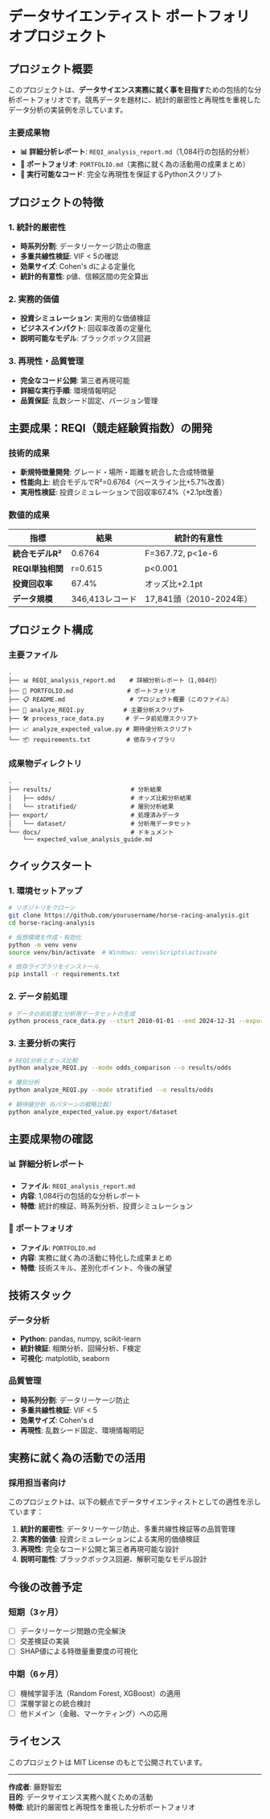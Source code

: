 # データサイエンティスト ポートフォリオプロジェクト

## プロジェクト概要

このプロジェクトは、**データサイエンス実務に就く事を目指す**ための包括的な分析ポートフォリオです。競馬データを題材に、統計的厳密性と再現性を重視したデータ分析の実装例を示しています。

### 主要成果物
- **📊 詳細分析レポート**: `REQI_analysis_report.md`（1,084行の包括的分析）
- **💼 ポートフォリオ**: `PORTFOLIO.md`（実務に就く為の活動用の成果まとめ）
- **🔬 実行可能なコード**: 完全な再現性を保証するPythonスクリプト

## プロジェクトの特徴

### 1. 統計的厳密性
- **時系列分割**: データリーケージ防止の徹底
- **多重共線性検証**: VIF < 5の確認
- **効果サイズ**: Cohen's dによる定量化
- **統計的有意性**: p値、信頼区間の完全算出

### 2. 実務的価値
- **投資シミュレーション**: 実用的な価値検証
- **ビジネスインパクト**: 回収率改善の定量化
- **説明可能なモデル**: ブラックボックス回避

### 3. 再現性・品質管理
- **完全なコード公開**: 第三者再現可能
- **詳細な実行手順**: 環境情報明記
- **品質保証**: 乱数シード固定、バージョン管理

## 主要成果：REQI（競走経験質指数）の開発

### 技術的成果
- **新規特徴量開発**: グレード・場所・距離を統合した合成特徴量
- **性能向上**: 統合モデルでR²=0.6764（ベースライン比+5.7%改善）
- **実用性検証**: 投資シミュレーションで回収率67.4%（+2.1pt改善）

### 数値的成果
| 指標 | 結果 | 統計的有意性 |
|------|------|-------------|
| **統合モデルR²** | 0.6764 | F=367.72, p<1e-6 |
| **REQI単独相関** | r=0.615 | p<0.001 |
| **投資回収率** | 67.4% | オッズ比+2.1pt |
| **データ規模** | 346,413レコード | 17,841頭（2010-2024年） |

## プロジェクト構成

### 主要ファイル
```
.
├── 📊 REQI_analysis_report.md    # 詳細分析レポート（1,084行）
├── 💼 PORTFOLIO.md               # ポートフォリオ
├── 📋 README.md                  # プロジェクト概要（このファイル）
├── 🔬 analyze_REQI.py           # 主要分析スクリプト
├── 🛠️ process_race_data.py      # データ前処理スクリプト
├── 📈 analyze_expected_value.py # 期待値分析スクリプト
└── 📦 requirements.txt          # 依存ライブラリ
```

### 成果物ディレクトリ
```
.
├── results/                      # 分析結果
│   ├── odds/                     # オッズ比較分析結果
│   └── stratified/               # 層別分析結果
├── export/                       # 処理済みデータ
│   └── dataset/                  # 分析用データセット
└── docs/                         # ドキュメント
    └── expected_value_analysis_guide.md
```

## クイックスタート

### 1. 環境セットアップ
```bash
# リポジトリをクローン
git clone https://github.com/yourusername/horse-racing-analysis.git
cd horse-racing-analysis

# 仮想環境を作成・有効化
python -m venv venv
source venv/bin/activate  # Windows: venv\Scripts\activate

# 依存ライブラリをインストール
pip install -r requirements.txt
```

### 2. データ前処理
```bash
# データの前処理と分析用データセットの生成
python process_race_data.py --start 2010-01-01 --end 2024-12-31 --export export/dataset
```

### 3. 主要分析の実行
```bash
# REQI分析とオッズ比較
python analyze_REQI.py --mode odds_comparison --o results/odds

# 層別分析
python analyze_REQI.py --mode stratified --o results/odds

# 期待値分析（6パターンの戦略比較）
python analyze_expected_value.py export/dataset
```

## 主要成果物の確認

### 📊 詳細分析レポート
- **ファイル**: `REQI_analysis_report.md`
- **内容**: 1,084行の包括的な分析レポート
- **特徴**: 統計的検証、時系列分析、投資シミュレーション

### 💼 ポートフォリオ
- **ファイル**: `PORTFOLIO.md`
- **内容**: 実務に就く為の活動に特化した成果まとめ
- **特徴**: 技術スキル、差別化ポイント、今後の展望

## 技術スタック

### データ分析
- **Python**: pandas, numpy, scikit-learn
- **統計検証**: 相関分析、回帰分析、F検定
- **可視化**: matplotlib, seaborn

### 品質管理
- **時系列分割**: データリーケージ防止
- **多重共線性検証**: VIF < 5
- **効果サイズ**: Cohen's d
- **再現性**: 乱数シード固定、環境情報明記

## 実務に就く為の活動での活用

### 採用担当者向け
このプロジェクトは、以下の観点でデータサイエンティストとしての適性を示しています：

1. **統計的厳密性**: データリーケージ防止、多重共線性検証等の品質管理
2. **実務的価値**: 投資シミュレーションによる実用的価値検証
3. **再現性**: 完全なコード公開と第三者再現可能な設計
4. **説明可能性**: ブラックボックス回避、解釈可能なモデル設計


## 今後の改善予定

### 短期（3ヶ月）
- [ ] データリーケージ問題の完全解決
- [ ] 交差検証の実装
- [ ] SHAP値による特徴量重要度の可視化

### 中期（6ヶ月）
- [ ] 機械学習手法（Random Forest, XGBoost）の適用
- [ ] 深層学習との統合検討
- [ ] 他ドメイン（金融、マーケティング）への応用

## ライセンス

このプロジェクトは MIT License のもとで公開されています。

---

**作成者**: 藤野智宏  
**目的**: データサイエンス実務へ就くための活動  
**特徴**: 統計的厳密性と再現性を重視した分析ポートフォリオ